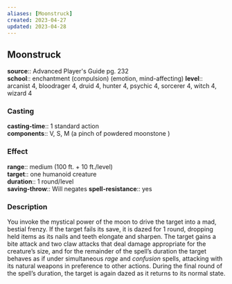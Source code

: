 ```yaml
---
aliases: [Moonstruck]
created: 2023-04-27
updated: 2023-04-28
---
```


## Moonstruck

**source**:: Advanced Player's Guide pg. 232  
**school**:: enchantment (compulsion) (emotion, mind-affecting)
**level**:: arcanist 4, bloodrager 4, druid 4, hunter 4, psychic 4, sorcerer 4, witch 4, wizard 4

### Casting

**casting-time**:: 1 standard action  
**components**:: V, S, M (a pinch of powdered moonstone )

### Effect

**range**:: medium (100 ft. + 10 ft./level)  
**target**:: one humanoid creature  
**duration**:: 1 round/level  
**saving-throw**:: Will negates
**spell-resistance**:: yes

### Description

You invoke the mystical power of the moon to drive the target into a mad, bestial frenzy. If the target fails its save, it is dazed for 1 round, dropping held items as its nails and teeth elongate and sharpen. The target gains a bite attack and two claw attacks that deal damage appropriate for the creature’s size, and for the remainder of the spell’s duration the target behaves as if under simultaneous *rage* and *confusion* spells, attacking with its natural weapons in preference to other actions. During the final round of the spell’s duration, the target is again dazed as it returns to its normal state.
